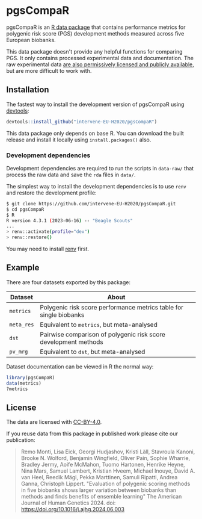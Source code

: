
# pgsCompaR

<!-- badges: start -->
<!-- badges: end -->

pgsCompaR is an [R data package](https://r-pkgs.org/data.html) that contains performance metrics for polygenic risk score (PGS) development methods measured across five European biobanks.

This data package doesn't provide any helpful functions for comparing PGS. It only contains processed experimental data and documentation. The raw experimental data [are also permissively licensed and publicly available](https://zenodo.org/records/10012996), but are more difficult to work with.

## Installation

The fastest way to install the development version of pgsCompaR using [devtools](https://devtools.r-lib.org):

``` r
devtools::install_github("intervene-EU-H2020/pgsCompaR")
```

This data package only depends on base R. You can download the built release and install it locally using `install.packages()` also.

### Development dependencies

Development dependencies are required to run the scripts in `data-raw/` that process the raw data and save the `rda` files in `data/`.

The simplest way to install the development dependencies is to use `renv` and restore the development profile:

``` bash
$ git clone https://github.com/intervene-EU-H2020/pgsCompaR.git
$ cd pgsCompaR
$ R
R version 4.3.1 (2023-06-16) -- "Beagle Scouts"
...
> renv::activate(profile="dev")
> renv::restore()
```

You may need to install [renv](https://rstudio.github.io/renv/articles/renv.html) first.

## Example

There are four datasets exported by this package:

| Dataset    | About                                                              |
|------------|--------------------------------------------------------------------|
| `metrics`  | Polygenic risk score performance metrics table for single biobanks |
| `meta_res` | Equivalent to `metrics`, but meta-analysed                         |
| `dst`      | Pairwise comparison of polygenic risk score development methods    |
| `pv_mrg`   | Equivalent to `dst`, but meta-analysed                             |

Dataset documentation can be viewed in R the normal way:

``` r
library(pgsCompaR)
data(metrics)
?metrics
```

## License

The data are licensed with [CC-BY-4.0](https://creativecommons.org/licenses/by/4.0/).

If you reuse data from this package in published work please cite our publication:

> Remo Monti, Lisa Eick, Georgi Hudjashov, Kristi Läll, Stavroula Kanoni, Brooke N. Wolford, Benjamin Wingfield, Oliver Pain, Sophie Wharrie, Bradley Jermy, Aoife McMahon, Tuomo Hartonen, Henrike Heyne, Nina Mars, Samuel Lambert, Kristian Hveem, Michael Inouye, David A. van Heel, Reedik Mägi, Pekka Marttinen, Samuli Ripatti, Andrea Ganna, Christoph Lippert. "Evaluation of polygenic scoring methods in five biobanks shows larger variation between biobanks than methods and finds benefits of ensemble learning" The American Journal of Human Genetics 2024. doi: https://doi.org/10.1016/j.ajhg.2024.06.003
